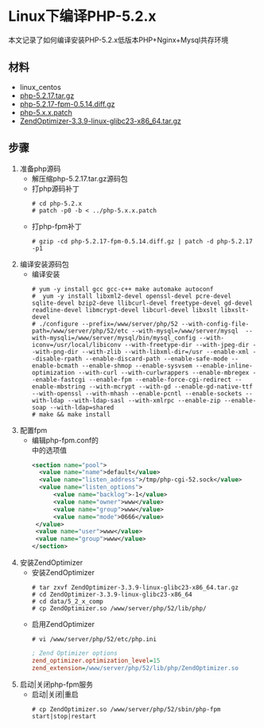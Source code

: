 # Linux下编译PHP-5.2.x
本文记录了如何编译安装PHP-5.2.x低版本PHP+Nginx+Mysql共存环境

## 材料
* linux_centos
* [php-5.2.17.tar.gz](http://museum.php.net/php5/php-5.2.17.tar.gz)
* [php-5.2.17-fpm-0.5.14.diff.gz](http://php-fpm.org/downloads/php-5.2.17-fpm-0.5.14.diff.gz)
* [php-5.x.x.patch](https://mail.gnome.org/archives/xml/2012-August/txtbgxGXAvz4N.txt)
* [ZendOptimizer-3.3.9-linux-glibc23-x86_64.tar.gz](https://master.dl.sourceforge.net/project/lnmpaio/web/zend/ZendOptimizer-3.3.9-linux-glibc23-x86_64.tar.gz)

## 步骤
1. 准备php源码
    - 解压缩php-5.2.17.tar.gz源码包
    - 打php源码补丁
        ```shell script
      # cd php-5.2.x
      # patch -p0 -b < ../php-5.x.x.patch
        ```
    - 打php-fpm补丁
        ```shell script
      # gzip -cd php-5.2.17-fpm-0.5.14.diff.gz | patch -d php-5.2.17 -p1
        ```
2. 编译安装源码包
    - 编译安装
        ```shell script
      # yum -y install gcc gcc-c++ make automake autoconf
      #  yum -y install libxml2-devel openssl-devel pcre-devel sqlite-devel bzip2-deve llibcurl-devel freetype-devel gd-devel readline-devel libmcrypt-devel libcurl-devel libxslt libxslt-devel
      # ./configure --prefix=/www/server/php/52 --with-config-file-path=/www/server/php/52/etc --with-mysql=/www/server/mysql  --with-mysqli=/www/server/mysql/bin/mysql_config --with-iconv=/usr/local/libiconv --with-freetype-dir --with-jpeg-dir --with-png-dir --with-zlib --with-libxml-dir=/usr --enable-xml --disable-rpath --enable-discard-path --enable-safe-mode --enable-bcmath --enable-shmop --enable-sysvsem --enable-inline-optimization --with-curl --with-curlwrappers --enable-mbregex --enable-fastcgi --enable-fpm --enable-force-cgi-redirect --enable-mbstring --with-mcrypt --with-gd --enable-gd-native-ttf --with-openssl --with-mhash --enable-pcntl --enable-sockets --with-ldap --with-ldap-sasl --with-xmlrpc --enable-zip --enable-soap --with-ldap=shared
      # make && make install
        ```
3. 配置fpm
    - 编辑php-fpm.conf的<section name="pool">中的选项值
        ```xml
      <section name="pool">
          <value name="name">default</value>
          <value name="listen_address">/tmp/php-cgi-52.sock</value>
          <value name="listen_options">
              <value name="backlog">-1</value>
              <value name="owner">www</value>
              <value name="group">www</value>
              <value name="mode">0666</value>
         </value>
         <value name="user">www</value>
         <value name="group">www</value>
      </section>
        ```
4. 安装ZendOptimizer
    - 安装ZendOptimizer
        ```shell script
      # tar zxvf ZendOptimizer-3.3.9-linux-glibc23-x86_64.tar.gz
      # cd ZendOptimizer-3.3.9-linux-glibc23-x86_64
      # cd data/5_2_x_comp
      # cp ZendOptimizer.so /www/server/php/52/lib/php/
        ```
    - 启用ZendOptimizer
        ```shell script
      # vi /www/server/php/52/etc/php.ini
        ```
        ```ini
      ; Zend Optimizer options
      zend_optimizer.optimization_level=15
      zend_extension=/www/server/php/52/lib/php/ZendOptimizer.so
        ```
5. 启动|关闭php-fpm服务
    - 启动|关闭|重启
        ```shell script
      # cp ZendOptimizer.so /www/server/php/52/sbin/php-fpm start|stop|restart
        ```
